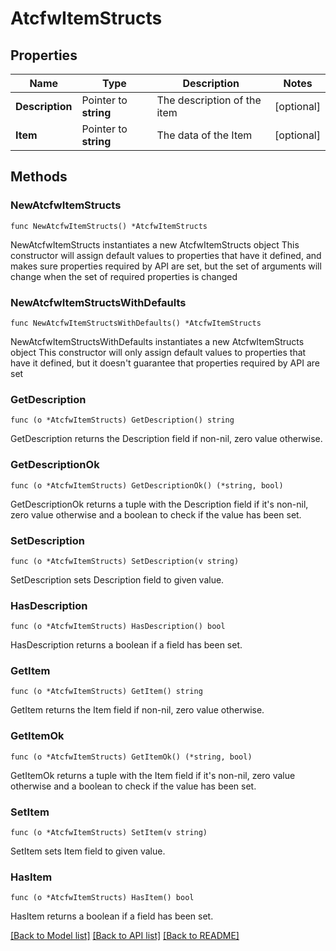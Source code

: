 # AtcfwItemStructs

## Properties

Name | Type | Description | Notes
------------ | ------------- | ------------- | -------------
**Description** | Pointer to **string** | The description of the item | [optional] 
**Item** | Pointer to **string** | The data of the Item | [optional] 

## Methods

### NewAtcfwItemStructs

`func NewAtcfwItemStructs() *AtcfwItemStructs`

NewAtcfwItemStructs instantiates a new AtcfwItemStructs object
This constructor will assign default values to properties that have it defined,
and makes sure properties required by API are set, but the set of arguments
will change when the set of required properties is changed

### NewAtcfwItemStructsWithDefaults

`func NewAtcfwItemStructsWithDefaults() *AtcfwItemStructs`

NewAtcfwItemStructsWithDefaults instantiates a new AtcfwItemStructs object
This constructor will only assign default values to properties that have it defined,
but it doesn't guarantee that properties required by API are set

### GetDescription

`func (o *AtcfwItemStructs) GetDescription() string`

GetDescription returns the Description field if non-nil, zero value otherwise.

### GetDescriptionOk

`func (o *AtcfwItemStructs) GetDescriptionOk() (*string, bool)`

GetDescriptionOk returns a tuple with the Description field if it's non-nil, zero value otherwise
and a boolean to check if the value has been set.

### SetDescription

`func (o *AtcfwItemStructs) SetDescription(v string)`

SetDescription sets Description field to given value.

### HasDescription

`func (o *AtcfwItemStructs) HasDescription() bool`

HasDescription returns a boolean if a field has been set.

### GetItem

`func (o *AtcfwItemStructs) GetItem() string`

GetItem returns the Item field if non-nil, zero value otherwise.

### GetItemOk

`func (o *AtcfwItemStructs) GetItemOk() (*string, bool)`

GetItemOk returns a tuple with the Item field if it's non-nil, zero value otherwise
and a boolean to check if the value has been set.

### SetItem

`func (o *AtcfwItemStructs) SetItem(v string)`

SetItem sets Item field to given value.

### HasItem

`func (o *AtcfwItemStructs) HasItem() bool`

HasItem returns a boolean if a field has been set.


[[Back to Model list]](../README.md#documentation-for-models) [[Back to API list]](../README.md#documentation-for-api-endpoints) [[Back to README]](../README.md)


